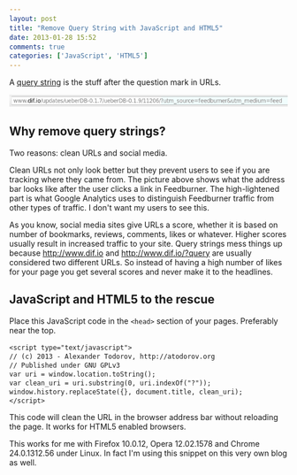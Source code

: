 ```yaml
---
layout: post
title: "Remove Query String with JavaScript and HTML5"
date: 2013-01-28 15:52
comments: true
categories: ['JavaScript', 'HTML5']
---
```


A [query string](http://en.wikipedia.org/wiki/Query_string) is the stuff after
the question mark in URLs.

!["URL with query string"](/images/url_w_qs.png)

Why remove query strings?
-------------------------

Two reasons: clean URLs and social media.

Clean URLs not only look better but they prevent users to see if you are tracking
where they came from. The picture above shows what the address bar
looks like after the user clicks a link in Feedburner. The high-lightened part is
what Google Analytics uses to distinguish Feedburner traffic from other types of
traffic. I don't want my users to see this.


As you know, social media sites give URLs a score, whether it is based on number of
bookmarks, reviews, comments, likes or whatever. Higher scores usually result in
increased traffic to your site. Query strings mess things up because <http://www.dif.io>
and <http://www.dif.io/?query> are usually considered two different URLs. So instead
of having a high number of likes for your page you get several scores and never
make it to the headlines.


JavaScript and HTML5 to the rescue
----------------------------------

Place this JavaScript code in the `<head>` section of your pages. Preferably near the top.

    <script type="text/javascript">
    // (c) 2013 - Alexander Todorov, http://atodorov.org
    // Published under GNU GPLv3
    var uri = window.location.toString();
    var clean_uri = uri.substring(0, uri.indexOf("?"));
    window.history.replaceState({}, document.title, clean_uri);
    </script>


This code will clean the URL in the browser address bar without reloading the page.
It works for HTML5 enabled browsers.

This works for me with 
Firefox 10.0.12, Opera 12.02.1578 and Chrome 24.0.1312.56 under Linux. In fact I'm
using this snippet on this very own blog as well.
